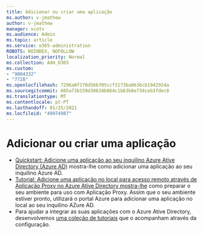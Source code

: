 ```yaml
---
title: Adicionar ou criar uma aplicação
ms.author: v-jmathew
author: v-jmathew
manager: scotv
ms.audience: Admin
ms.topic: article
ms.service: o365-administration
ROBOTS: NOINDEX, NOFOLLOW
localization_priority: Normal
ms.collection: Adm_O365
ms.custom:
- "9004332"
- "7728"
ms.openlocfilehash: 7296a0f170d56b705ccf3173ba0636cb1942924a
ms.sourcegitcommit: 605a73b159d30634b064c1b63b0e734ceb3fdec8
ms.translationtype: MT
ms.contentlocale: pt-PT
ms.lasthandoff: 01/25/2021
ms.locfileid: "49974987"
---
```

# <a name="adding-or-creating-an-application"></a>Adicionar ou criar uma aplicação

- [Quickstart: Adicione uma aplicação ao seu inquilino Azure Ative Directory (Azure AD)](https://docs.microsoft.com/azure/active-directory/manage-apps/add-application-portal) mostra-lhe como adicionar uma aplicação ao seu inquilino Azure AD.
- [Tutorial: Adicione uma aplicação no local para acesso remoto através de Aplicação Proxy no Azure Ative Directory mostra-lhe](https://docs.microsoft.com/azure/active-directory/manage-apps/application-proxy-add-on-premises-application) como preparar o seu ambiente para uso com Aplicação Proxy. Assim que o seu ambiente estiver pronto, utilizará o portal Azure para adicionar uma aplicação no local ao seu inquilino AZure AD.
- Para ajudar a integrar as suas aplicações com o Azure Ative Directory, desenvolvemos [uma coleção de tutoriais](https://docs.microsoft.com/azure/active-directory/saas-apps/tutorial-list) que o acompanham através da configuração.
